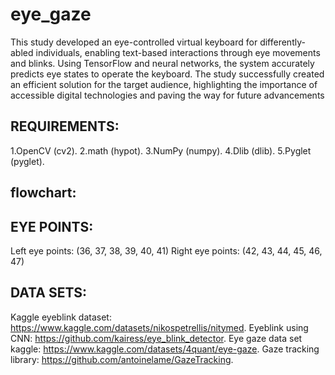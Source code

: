 # eye_gaze


This study developed an eye-controlled virtual keyboard for differently-abled individuals, enabling text-based interactions through eye movements and blinks. Using TensorFlow and neural networks, the system accurately predicts eye states to operate the keyboard. The study successfully created an efficient solution for the target audience, highlighting the importance of accessible digital technologies and paving the way for future advancements



## REQUIREMENTS:

1.OpenCV (cv2).
2.math (hypot).
3.NumPy (numpy).
4.Dlib (dlib).
5.Pyglet (pyglet).

## flowchart:




## EYE POINTS:

Left eye points: (36, 37, 38, 39, 40, 41)
Right eye points: (42, 43, 44, 45, 46, 47)


## DATA SETS: 


Kaggle eyeblink dataset: https://www.kaggle.com/datasets/nikospetrellis/nitymed.
Eyeblink using CNN: https://github.com/kairess/eye_blink_detector.
Eye gaze data set kaggle: https://www.kaggle.com/datasets/4quant/eye-gaze. 
Gaze tracking library: https://github.com/antoinelame/GazeTracking.


